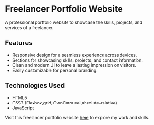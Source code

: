 # Freelancer Portfolio Website

A professional portfolio website to showcase the skills, projects, and services of a freelancer.

## Features

- Responsive design for a seamless experience across devices.
- Sections for showcasing skills, projects, and contact information.
- Clean and modern UI to leave a lasting impression on visitors.
- Easily customizable for personal branding.

## Technologies Used

- HTML5
- CSS3 (Flexbox,grid, OwnCarousel,absolute-relative)
- JavaScript

Visit this freelancer portfolio website [here](https://sezai-freelancer.netlify.app) to explore my work and skills.
